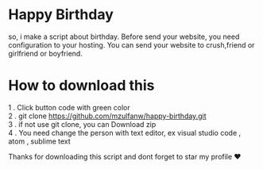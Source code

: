 # Happy Birthday

so, i make a script about birthday. Before send your website, you need configuration to your hosting.
You can send your website to crush,friend or girlfriend or boyfriend.

# How to download this
1 . Click button code with green color <br>
2 . git clone https://github.com/mzulfanw/happy-birthday.git <br>
3 . if not use git clone, you can Download zip <br>
4 . You need change the person with text editor, ex visual studio code , atom , sublime text <br>


Thanks for downloading this script and dont forget to star my profile &#10084;

